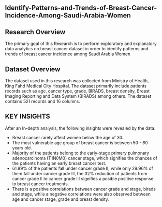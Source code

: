 ## Identify-Patterns-and-Trends-of-Breast-Cancer-Incidence-Among-Saudi-Arabia-Women

## Research Overview
  The primary goal of this Research is to perform exploratory and explanatory data analytics on breast cancer dataset in order to identify patterns and trends of breast cancer incidence among Saudi Arabia Women.

## Dataset Overview
  The dataset used in this research was collected from Ministry of Health, King Fahd Medical City Hospital.
  The dataset primarily include patients records such as age, cancer type, grade, BIRADS, breast density,
  Breast Imaging Reporting and Data System (BIRADS) among others. The dataset contains 521 records and 16 columns.

## KEY INSIGHTS
After an In-depth analysis, the following insights were revealed by the data.
  - Breast cancer rarely affect women below the age of 30.
  - The most vulnerable age group of breast cancer is between 50 - 60 years old.
  - Majority of the patients belong to the early-stage primary pulmonary adenocarcinoma (T1N0M0) cancer stage, which signifies the chances of the patients having an early breast cancer test.
  - 61.89% of the patients fall under cancer grade II, while only 29.96% of them fall under cancer grade III, the 32% reduction of patients from cancer grade II to cancer grade III signifies a posible positive response to breast cancer treatments.
  - There is a positive correlations between cancer grade and stage, birads and stage, while a  negative correlations were also observed between age and cancer stage, grade and breast density. 
